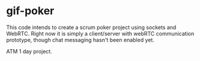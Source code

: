 # gif-poker
This code intends to create a scrum poker project using sockets and WebRTC. Right now it is simply a client/server with webRTC communication prototype, though chat messaging hasn't been enabled yet.

ATM 1 day project.
